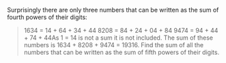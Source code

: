 
Surprisingly there are only three numbers that can be written as the sum of fourth powers of their digits:
>1634 = 14 + 64 + 34 + 44
>8208 = 84 + 24 + 04 + 84
>9474 = 94 + 44 + 74 + 44As 1 = 14 is not a sum it is not included.
The sum of these numbers is 1634 + 8208 + 9474 = 19316.
Find the sum of all the numbers that can be written as the sum of fifth powers of their digits.


